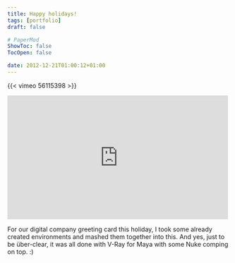 ```yaml
---
title: Happy holidays!
tags: [portfolio]
draft: false

# PaperMod
ShowToc: false
TocOpen: false

date: 2012-12-21T01:00:12+01:00
---
```


{{< vimeo 56115398 >}}

<p>
<iframe src="https://player.vimeo.com/video/56115398" width="500" height="281" frameborder="0" webkitallowfullscreen mozallowfullscreen allowfullscreen></iframe>
</p>


For our digital company greeting card this holiday, I took some already created environments and mashed them together into this. And yes, just to be über-clear, it was all done with V-Ray for Maya with some Nuke comping on top. :)

